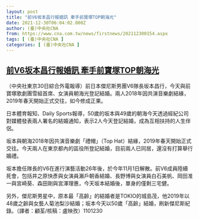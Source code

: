 ```yaml
---
layout: post
title: "前V6坂本昌行報婚訊 牽手前寶塚TOP朝海光"
date: 2021-12-30T06:04:02.000Z
author: (臺)中央社CNA
from: https://www.cna.com.tw/news/firstnews/202112300154.aspx
tags: [ (臺)中央社CNA ]
categories: [ (臺)中央社CNA ]
---
```

<!--1640844242000-->
[前V6坂本昌行報婚訊 牽手前寶塚TOP朝海光](https://www.cna.com.tw/news/firstnews/202112300154.aspx)
------

<div>
<div></div><div><p>（中央社東京30日綜合外電報導）前日本傑尼斯男團V6隊長坂本昌行，今天與前寶塚歌劇團雪組首席、女演員朝海光登記結婚。兩人2018年因共演音樂劇結緣，2019年春天開始正式交往，如今修成正果。</p><p>日本體育報知、Daily Sports報導，50歲的坂本與49歲的朝海今天透過經紀公司對媒體發表兩人署名的結婚通知，表示2人今天登記結婚，成為互相扶持的人生伴侶。</p><p>坂本與朝海2018年因共演音樂劇「禮帽」（Top Hat）結緣，2019年春天開始正式交往。今天兩人在東京都內的區役所登記結婚，目前兩人已同居，還沒有打算舉行婚禮。</p><p>坂本擔任隊長的V6在進行演藝活動26年後，於今年11月1日解散。前V6成員陸續死會，包括井之原快彥與女演員瀨戶朝香結婚、長野博與女演員白石美帆、岡田准一與宮崎葵、森田剛與宮澤理惠，今天坂本結婚後，單身的僅剩三宅健。</p><p>另外，傑尼斯男星中，原本最「高齡」的結婚者是TOKIO的城島茂，他2019年以48歲之齡與女藝人菊池梨沙結婚；坂本今天以50歲「高齡」結婚，刷新傑尼斯紀錄。（譯者：顧荃/核稿：盧映孜）1101230</p></div>
</div>
